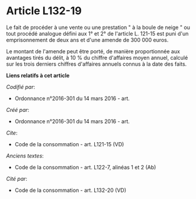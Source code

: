 # Article L132-19

Le fait de procéder à une vente ou une prestation " à la boule de neige " ou tout procédé analogue défini aux 1° et 2° de
l'article L. 121-15 est puni d'un emprisonnement de deux ans et d'une amende de 300 000 euros. 

Le montant de l'amende peut être porté, de manière proportionnée aux avantages tirés du délit, à 10 % du chiffre d'affaires
moyen annuel, calculé sur les trois derniers chiffres d'affaires annuels connus à la date des faits.

**Liens relatifs à cet article**

_Codifié par_:

  - Ordonnance n°2016-301 du 14 mars 2016 - art.

_Créé par_:

  - Ordonnance n°2016-301 du 14 mars 2016 - art.

_Cite_:

  - Code de la consommation - art. L121-15 (VD)

_Anciens textes_:

  - Code de la consommation - art. L122-7, alinéas 1 et 2 (Ab)

_Cité par_:

  - Code de la consommation - art. L132-20 (VD)

